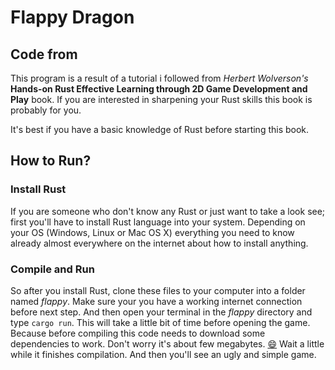 # Flappy Dragon
## Code from
This program is a result of a tutorial i followed from *Herbert Wolverson's* **Hands-on Rust Effective Learning through 2D Game Development and Play** book. If you are interested in sharpening your Rust skills this book is probably for you.

It's best if you have a basic knowledge of Rust before starting this book.
## How to Run?
### Install Rust
If you are someone who don't know any Rust or just want to take a look see; first you'll have to install Rust language into your system. Depending on your OS (Windows, Linux or Mac OS X) everything you need to know already almost everywhere on the internet about how to install anything. 

### Compile and Run
So after you install Rust, clone these files to your computer into a folder named *flappy*. Make sure your you have a working internet connection before next step. And then open your terminal in the *flappy* directory and type <code>cargo run</code>. This will take a little bit of time before opening the game. Because before compiling this code needs to download some dependencies to work. Don't worry it's about few megabytes. [😄](https://emojikeyboard.org/copy/Smiling_Face_with_Open_Mouth_and_Smiling_Eyes_Emoji_%F0%9F%98%84?utm_source=extlink) Wait a little while it finishes compilation. And then you'll see an ugly and simple game.
